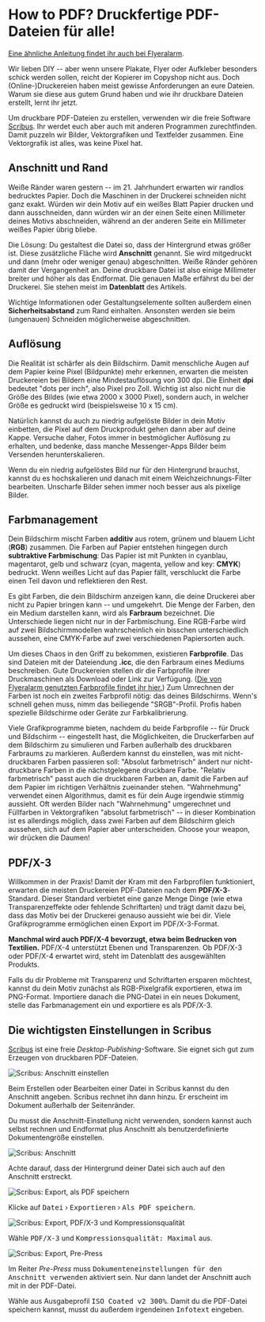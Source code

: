 # How to PDF? Druckfertige PDF-Dateien für alle!

<div class="alert alert-success my-3 text-center"><a rel="noreferrer" target="_blank" href="https://www.flyeralarm.com/de/content/index/open/id/911/druckdaten.html">Eine ähnliche Anleitung findet ihr auch bei Flyeralarm</a>.</div>

Wir lieben DIY -- aber wenn unsere Plakate, Flyer oder Aufkleber besonders schick werden sollen, reicht der Kopierer im Copyshop nicht aus. Doch (Online-)Druckereien haben meist gewisse Anforderungen an eure Dateien. Warum sie diese aus gutem Grund haben und wie ihr druckbare Dateien erstellt, lernt ihr jetzt.

Um druckbare PDF-Dateien zu erstellen, verwenden wir die freie Software [Scribus](https://www.scribus.net). Ihr werdet euch aber auch mit anderen Programmen zurechtfinden. Damit puzzeln wir Bilder, Vektorgrafiken und Textfelder zusammen. Eine Vektorgrafik ist alles, was keine Pixel hat.

## Anschnitt und Rand

Weiße Ränder waren gestern -- im 21. Jahrhundert erwarten wir randlos bedrucktes Papier. Doch die Maschinen in der Druckerei schneiden nicht ganz exakt. Würden wir dein Motiv auf ein weißes Blatt Papier drucken und dann ausschneiden, dann würden wir an der einen Seite einen Millimeter deines Motivs abschneiden, während an der anderen Seite ein Millimeter weißes Papier übrig bliebe.

Die Lösung: Du gestaltest die Datei so, dass der Hintergrund etwas größer ist. Diese zusätzliche Fläche wird **Anschnitt** genannt. Sie wird mitgedruckt und dann (mehr oder weniger genau) abgeschnitten. Weiße Ränder gehören damit der Vergangenheit an. Deine druckbare Datei ist also einige Millimeter breiter und höher als das Endformat. Die genauen Maße erfährst du bei der Druckerei. Sie stehen meist im **Datenblatt** des Artikels.

Wichtige Informationen oder Gestaltungselemente sollten außerdem einen **Sicherheitsabstand** zum Rand einhalten. Ansonsten werden sie beim (ungenauen) Schneiden möglicherweise abgeschnitten.

## Auflösung

Die Realität ist schärfer als dein Bildschirm. Damit menschliche Augen auf dem Papier keine Pixel (Bildpunkte) mehr erkennen, erwarten die meisten Druckereien bei Bildern eine Mindestauflösung von 300 dpi. Die Einheit **dpi** bedeutet "dots per inch", also Pixel pro Zoll. Wichtig ist also nicht nur die Größe des Bildes (wie etwa 2000 x 3000 Pixel), sondern auch, in welcher Größe es gedruckt wird (beispielsweise 10 x 15 cm).

Natürlich kannst du auch zu niedrig aufgelöste Bilder in dein Motiv einbetten, die Pixel auf dem Druckprodukt gehen dann aber auf deine Kappe. Versuche daher, Fotos immer in bestmöglicher Auflösung zu erhalten, und bedenke, dass manche Messenger-Apps Bilder beim Versenden herunterskalieren.

Wenn du ein niedrig aufgelöstes Bild nur für den Hintergrund brauchst, kannst du es hochskalieren und danach mit einem Weichzeichnungs-Filter bearbeiten. Unscharfe Bilder sehen immer noch besser aus als pixelige Bilder.

## Farbmanagement

Dein Bildschirm mischt Farben **additiv** aus rotem, grünem und blauem Licht (**RGB**) zusammen. Die Farben auf Papier entstehen hingegen durch **subtraktive Farbmischung**: Das Papier ist mit Punkten in cyanblau, magentarot, gelb und schwarz (cyan, magenta, yellow and key: **CMYK**) bedruckt. Wenn weißes Licht auf das Papier fällt, verschluckt die Farbe einen Teil davon und reflektieren den Rest.

Es gibt Farben, die dein Bildschirm anzeigen kann, die deine Druckerei aber nicht zu Papier bringen kann -- und umgekehrt. Die Menge der Farben, den ein Medium darstellen kann, wird als **Farbraum** bezeichnet. Die Unterschiede liegen nicht nur in der Farbmischung. Eine RGB-Farbe wird auf zwei Bildschirmmodellen wahrscheinlich ein bisschen unterschiedlich aussehen, eine CMYK-Farbe auf zwei verschiedenen Papiersorten auch.

Um dieses Chaos in den Griff zu bekommen, existieren **Farbprofile**. Das sind Dateien mit der Dateiendung **.icc**, die den Farbraum eines Mediums beschreiben. Gute Druckereien stellen dir die Farbprofile ihrer Druckmaschinen als Download oder Link zur Verfügung. ([Die von Flyeralarm genutzten Farbprofile findet ihr hier.](https://www.flyeralarm.com/de/content/index/open/id/27240/farbe.html)) Zum Umrechnen der Farben ist noch ein zweites Farbprofil nötig: das deines Bildschirms. Wenn\'s schnell gehen muss, nimm das beiliegende "SRGB"-Profil. Profis haben spezielle Bildschirme oder Geräte zur Farbkalibrierung.

Viele Grafikprogramme bieten, nachdem du beide Farbprofile -- für Druck und Bildschirm -- eingestellt hast, die Möglichkeiten, die Druckerfarben auf dem Bildschirm zu simulieren und Farben außerhalb des druckbaren Farbraums zu markieren. Außerdem kannst du einstellen, was mit nicht-druckbaren Farben passieren soll: "Absolut farbmetrisch" ändert nur nicht-druckbare Farben in die nächstgelegene druckbare Farbe. "Relativ farbmetrisch" passt auch die druckbaren Farben an, damit die Farben auf dem Papier im richtigen Verhältnis zueinander stehen. "Wahrnehmung" verwendet einen Algorithmus, damit es für dein Auge irgendwie stimmig aussieht. Oft werden Bilder nach "Wahrnehmung" umgerechnet und Füllfarben in Vektorgrafiken "absolut farbmetrisch" -- in dieser Kombination ist es allerdings möglich, dass zwei Farben auf dem Bildschirm gleich aussehen, sich auf dem Papier aber unterscheiden. Choose your weapon, wir drücken die Daumen!

## PDF/X-3

Willkommen in der Praxis! Damit der Kram mit den Farbprofilen funktioniert, erwarten die meisten Druckereien PDF-Dateien nach dem **PDF/X-3**-Standard. Dieser Standard verbietet eine ganze Menge Dinge (wie etwa Transparenzeffekte oder fehlende Schriftarten) und trägt damit dazu bei, dass das Motiv bei der Druckerei genauso aussieht wie bei dir. Viele Grafikprogramme ermöglichen einen Export im PDF/X-3-Format.

**Manchmal wird auch PDF/X-4 bevorzugt, etwa beim Bedrucken von Textilien.** PDF/X-4 unterstützt Ebenen und Transparenzen. Ob PDF/X-3 oder PDF/X-4 erwartet wird, steht im Datenblatt des ausgewählten Produkts.

Falls du dir Probleme mit Transparenz und Schriftarten ersparen möchtest, kannst du dein Motiv zunächst als RGB-Pixelgrafik exportieren, etwa im PNG-Format. Importiere danach die PNG-Datei in ein neues Dokument, stelle das Farbmanagement ein und exportiere es als PDF/X-3.

## Die wichtigsten Einstellungen in Scribus

[Scribus](https://www.scribus.net) ist eine freie *Desktop-Publishing*-Software. Sie eignet sich gut zum Erzeugen von druckbaren PDF-Dateien.

![Scribus: Anschnitt einstellen](/static/images/scribus-anschnitt-1-mark.png)

Beim Erstellen oder Bearbeiten einer Datei in Scribus kannst du den Anschnitt angeben. Scribus rechnet ihn dann hinzu. Er erscheint im Dokument außerhalb der Seitenränder.

Du musst die Anschnitt-Einstellung nicht verwenden, sondern kannst auch selbst rechnen und Endformat plus Anschnitt als benutzerdefinierte Dokumentengröße einstellen.

![Scribus: Anschnitt](/static/images/scribus-anschnitt-2-mark.png)

Achte darauf, dass der Hintergrund deiner Datei sich auch auf den Anschnitt erstreckt.

![Scribus: Export, als PDF speichern](/static/images/scribus-export-1.png)

Klicke auf <kbd>Datei</kbd> › <kbd>Exportieren</kbd> › <kbd>Als PDF speichern</kbd>.

![Scribus: Export, PDF/X-3 und Kompressionsqualität](/static/images/scribus-export-2-mark.png)

Wähle <kbd>PDF/X-3</kbd> und <kbd>Kompressionsqualität: Maximal</kbd> aus.

![Scribus: Export, Pre-Press](/static/images/scribus-export-3-mark.png)

Im Reiter *Pre-Press* muss <kbd>Dokumenteneinstellungen für den Anschnitt verwenden</kbd> aktiviert sein. Nur dann landet der Anschnitt auch mit in der PDF-Datei.

Wähle aus Ausgabeprofil <kbd>ISO Coated v2 300%</kbd>. Damit du die PDF-Datei speichern kannst, musst du außerdem irgendeinen <kbd>Infotext</kbd> eingeben.
